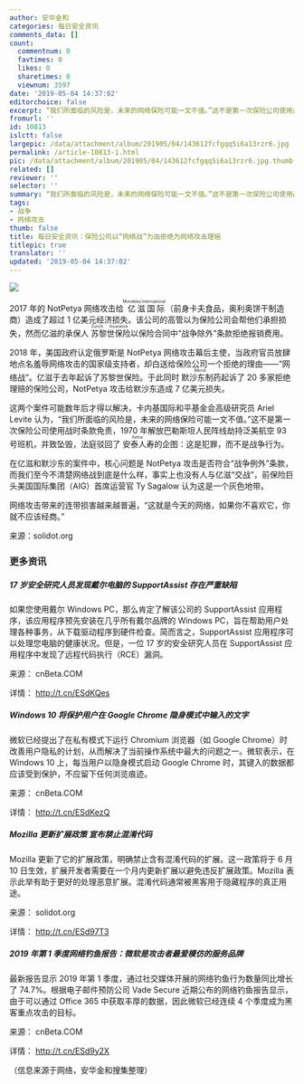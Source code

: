 ```yaml
---
author: 安华金和
categories: 每日安全资讯
comments_data: []
count:
  commentnum: 0
  favtimes: 0
  likes: 0
  sharetimes: 0
  viewnum: 3597
date: '2019-05-04 14:37:02'
editorchoice: false
excerpt: “我们所面临的风险是，未来的网络保险可能一文不值。”这不是第一次保险公司使用战时条款免责
fromurl: ''
id: 10813
islctt: false
largepic: /data/attachment/album/201905/04/143612fcfgqq5i6a13rzr6.jpg
permalink: /article-10813-1.html
pic: /data/attachment/album/201905/04/143612fcfgqq5i6a13rzr6.jpg.thumb.jpg
related: []
reviewer: ''
selector: ''
summary: “我们所面临的风险是，未来的网络保险可能一文不值。”这不是第一次保险公司使用战时条款免责
tags:
- 战争
- 网络攻击
thumb: false
title: 每日安全资讯：保险公司以“网络战”为由拒绝为网络攻击理赔
titlepic: true
translator: ''
updated: '2019-05-04 14:37:02'
---
```


![](/data/attachment/album/201905/04/143612fcfgqq5i6a13rzr6.jpg)


2017 年的 NotPetya 网络攻击给<ruby> 亿滋国际 <rp>  （ </rp> <rt>  Mondelez International </rt> <rp>  ） </rp></ruby>（前身卡夫食品，奥利奥饼干制造商）造成了超过 1 亿美元经济损失。该公司的高管以为保险公司会帮他们承担损失，然而亿滋的承保人<ruby> 苏黎世保险 <rp>  （ </rp> <rt>  Zurich Insurance </rt> <rp>  ） </rp></ruby>以保险合同中“战争除外”条款拒绝报销费用。


2018 年，美国政府认定俄罗斯是 NotPetya 网络攻击幕后主使，当政府官员放肆地点名羞辱网络攻击的国家级支持者，却白送给保险公司一个拒绝的理由——“网络战”。亿滋于去年起诉了苏黎世保险。于此同时<ruby> 默沙东制药 <rp>  （ </rp> <rt>  Merck </rt> <rp>  ） </rp></ruby>起诉了 20 多家拒绝理赔的保险公司，NotPetya 攻击给默沙东造成 7 亿美元损失。


这两个案件可能数年后才得以解决，卡内基国际和平基金会高级研究员 Ariel Levite 认为，“我们所面临的风险是，未来的网络保险可能一文不值。”这不是第一次保险公司使用战时条款免责，1970 年解放巴勒斯坦人民阵线劫持泛美航空 93 号班机，并致坠毁，法庭驳回了<ruby> 安泰人寿 <rp>  （ </rp> <rt>  Aetna </rt> <rp>  ） </rp></ruby>的企图：这是犯罪，而不是战争行为。


在亿滋和默沙东的案件中，核心问题是 NotPetya 攻击是否符合“战争例外”条款，而我们至今不清楚网络战到底是什么样，事实上也没有人与亿滋“交战”，前保险巨头美国国际集团（AIG）首席运营官 Ty Sagalow 认为这是一个灰色地带。


网络攻击带来的连带损害越来越普遍，“这就是今天的网络，如果你不喜欢它，你就不应该经商。”


来源：solidot.org


### 更多资讯


##### 17 岁安全研究人员发现戴尔电脑的 SupportAssist 存在严重缺陷


如果您使用戴尔 Windows PC，那么肯定了解该公司的 SupportAssist 应用程序，该应用程序预先安装在几乎所有戴尔品牌的 Windows PC，旨在帮助用户处理各种事务，从下载驱动程序到硬件检查。简而言之，SupportAssist 应用程序可以处理您电脑的健康状况。但是，一位 17 岁的安全研究人员在 SupportAssist 应用程序中发现了远程代码执行（RCE）漏洞。


来源： cnBeta.COM


详情： <http://t.cn/ESdKQes> 


##### Windows 10 将保护用户在 Google Chrome 隐身模式中输入的文字


微软已经提出了在私有模式下运行 Chromium 浏览器（如 Google Chrome）时改善用户隐私的计划，从而解决了当前操作系统中最大的问题之一。微软表示，在 Windows 10 上，每当用户以隐身模式启动 Google Chrome 时，其键入的数据都应该受到保护，不应留下任何浏览痕迹。


来源： cnBeta.COM


详情： <http://t.cn/ESdKezQ> 


##### Mozilla 更新扩展政策 宣布禁止混淆代码


Mozilla 更新了它的扩展政策，明确禁止含有混淆代码的扩展。这一政策将于 6 月 10 日生效，扩展开发者需要在一个月内更新扩展以避免违反扩展政策。Mozilla 表示此举有助于更好的处理恶意扩展。混淆代码通常被黑客用于隐藏程序的真正用途。


来源： solidot.org


详情： <http://t.cn/ESd97T3> 


##### 2019 年第 1 季度网络钓鱼报告：微软是攻击者最爱模仿的服务品牌


最新报告显示 2019 年第 1 季度，通过社交媒体开展的网络钓鱼行为数量同比增长了 74.7%。根据电子邮件预防公司 Vade Secure 近期公布的网络钓鱼报告显示，由于可以通过 Office 365 中获取丰厚的数据，因此微软已经连续 4 个季度成为黑客重点攻击的目标。


来源： cnBeta.COM


详情： <http://t.cn/ESd9y2X> 


（信息来源于网络，安华金和搜集整理）